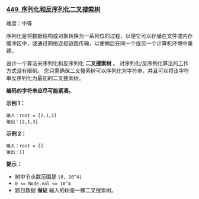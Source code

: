 ### [449\. 序列化和反序列化二叉搜索树](https://leetcode.cn/problems/serialize-and-deserialize-bst/)

难度：中等

序列化是将数据结构或对象转换为一系列位的过程，以便它可以存储在文件或内存缓冲区中，或通过网络连接链路传输，以便稍后在同一个或另一个计算机环境中重建。

设计一个算法来序列化和反序列化 **二叉搜索树** 。 对序列化/反序列化算法的工作方式没有限制。 您只需确保二叉搜索树可以序列化为字符串，并且可以将该字符串反序列化为最初的二叉搜索树。

**编码的字符串应尽可能紧凑。**

**示例 1：**

```
输入：root = [2,1,3]
输出：[2,1,3]
```

**示例 2：**

```
输入：root = []
输出：[]
```

**提示：**

-   树中节点数范围是 `[0, 10^4]`
-   `0 <= Node.val <= 10^4`
-   题目数据 **保证** 输入的树是一棵二叉搜索树。
